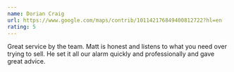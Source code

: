 ```yaml
---
name: Dorian Craig
url: https://www.google.com/maps/contrib/101142176849400812722?hl=en
rating: 5
---
```


Great service by the team. Matt is honest and listens to what you need over trying to sell. He set it all our alarm quickly and  professionally and gave great advice.
